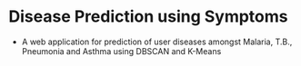 # Disease Prediction using Symptoms

- A web application for prediction of user diseases amongst Malaria, T.B., Pneumonia and Asthma using DBSCAN and K-Means
